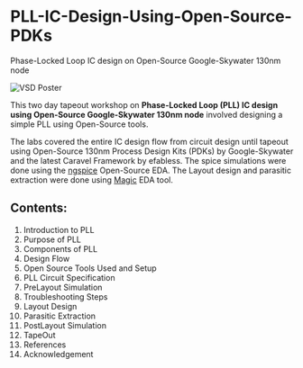 # PLL-IC-Design-Using-Open-Source-PDKs
Phase-Locked Loop IC design on Open-Source Google-Skywater 130nm node

![VSD Poster](https://user-images.githubusercontent.com/65411629/127780909-65694659-8320-45c2-80d2-4019e8a330df.png)

This two day tapeout workshop on **Phase-Locked Loop (PLL) IC design using Open-Source Google-Skywater 130nm node** involved designing a simple PLL using Open-Source tools. 

The labs covered the entire IC design flow from circuit design until tapeout using Open-Source 130nm Process Design Kits (PDKs) by Google-Skywater and the latest Caravel Framework by efabless. The spice simulations were done using the [ngspice](http://ngspice.sourceforge.net/) Open-Source EDA. The Layout design and parasitic extraction were done using [Magic](http://opencircuitdesign.com/) EDA tool.


## Contents:
1. Introduction to PLL
2. Purpose of PLL
3. Components of PLL
4. Design Flow
5. Open Source Tools Used and Setup
6. PLL Circuit Specification
7. PreLayout Simulation
8. Troubleshooting Steps
9. Layout Design
10. Parasitic Extraction
11. PostLayout Simulation 
12. TapeOut
13. References
14. Acknowledgement
